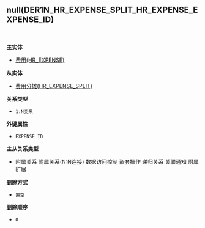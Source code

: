 ## null(DER1N_HR_EXPENSE_SPLIT_HR_EXPENSE_EXPENSE_ID) <!-- {docsify-ignore-all} -->



<br>
<p class="panel-title"><b>主实体</b></p>

* [费用(HR_EXPENSE)](module/hr/hr_expense)

<p class="panel-title"><b>从实体</b></p>

* [费用分摊(HR_EXPENSE_SPLIT)](module/hr/hr_expense_split)

<p class="panel-title"><b>关系类型</b></p>

* `1:N关系`

<p class="panel-title"><b>外键属性</b></p>

* `EXPENSE_ID`

<p class="panel-title"><b>主从关系类型</b></p>

* <i class="fa fa-square"/></i> 附属关系 <i class="fa fa-square"/></i> 附属关系(N:N连接) <i class="fa fa-square"/></i> 数据访问控制 <i class="fa fa-square"/></i> 嵌套操作 <i class="fa fa-square"/></i> 递归关系 <i class="fa fa-square"/></i> 关联通知 <i class="fa fa-square"/></i> 附属扩展

<p class="panel-title"><b>删除方式</b></p>

* `置空`

<p class="panel-title"><b>删除顺序</b></p>

* `0`
